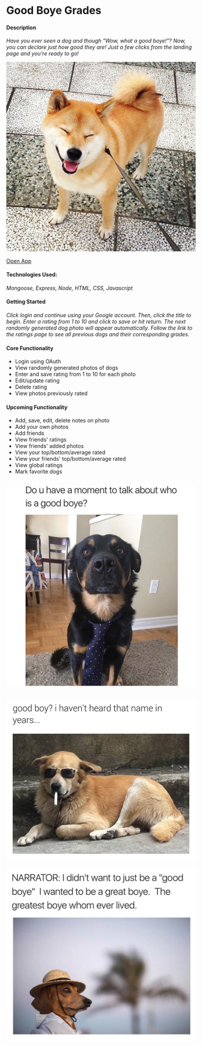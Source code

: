 # Good Boye Grades
#### Description
*Have you ever seen a dog and though "Wow, what a good boye!"? Now, you can declare just how good they are! Just a few clicks from the landing page and you're ready to go!*

![Shiba Inu](public/images/shiba.jpg "A REALLY Good Boye")

[Open App](https://good-boye-grades.herokuapp.com/)

#### Technologies Used:
*Mongoose, Express, Node, HTML, CSS, Javascript*

#### Getting Started

*Click login and continue using your Google account. Then, click the title to begin. Enter a rating from 1 to 10 and click to save or hit return. The next randomly generated dog photo will appear automatically. Follow the link to the ratings page to see all previous dogs and their corresponding grades.* 


#### Core Functionality
- Login using OAuth
- View randomly generated photos of dogs
- Enter and save rating from 1 to 10 for each photo
- Edit/update rating
- Delete rating
- View photos previously rated

#### Upcoming Functionality
- Add, save, edit, delete notes on photo
- Add your own photos
- Add friends
- View friends' ratings
- View friends' added photos
- View your top/bottom/average rated
- View your friends' top/bottom/average rated
- View global ratings
- Mark favorite dogs

 

![Do you have a moment to talk about who is a good boye?](public/images/moment.png "Wow. V profeshnul. Much proselytize.")
---
![Haven't heard that name in years...](public/images/years.jpeg "Ruff life...")
---
![Greatest Boye who ever lived](public/images/narrator.jpeg "Whomst'd've?")